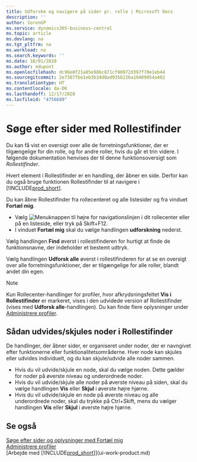 ```yaml
---
title: Udforske og navigere på sider pr. rolle | Microsoft Docs
description: ''
author: SorenGP
ms.service: dynamics365-business-central
ms.topic: article
ms.devlang: na
ms.tgt_pltfrm: na
ms.workload: na
ms.search.keywords: ''
ms.date: 10/01/2020
ms.author: edupont
ms.openlocfilehash: dc96e0f21a85e98bc871cf90972d397f70e1eb44
ms.sourcegitcommit: 2e7307fbe1eb3b34d0ad9356226a19409054a402
ms.translationtype: HT
ms.contentlocale: da-DK
ms.lasthandoff: 12/17/2020
ms.locfileid: "4756689"
---
```

# <a name="finding-pages-with-the-role-explorer"></a>Søge efter sider med Rollestifinder
Du kan få vist en oversigt over alle de forretningsfunktioner, der er tilgængelige for din rolle, og for andre roller, hvis du går et trin videre. I følgende dokumentation henvises der til denne funktionsoversigt som *Rollestifinder*.

Hvert element i Rollestifinder er en handling, der åbner en side. Derfor kan du også bruge funktionen Rollestifinder til at navigere i [!INCLUDE[prod_short](includes/prod_short.md)].

Du kan åbne Rollestifinder fra rollecenteret og alle listesider og fra vinduet **Fortæl mig**.

- Vælg ![Menuknappen](media/ui_menu_button.png "Menuknap") til højre for navigationslinjen i dit rollecenter eller på en listeside, eller tryk på Skift+F12.
- I vinduet **Fortæl mig** skal du vælge handlingen **udforskning** nederst.

Vælg handlingen **Find** øverst i rollestifinderen for hurtigt at finde de funktionsnavne, der indeholder et bestemt udtryk.

Vælg handlingen **Udforsk alle** øverst i rollestifinderen for at se en oversigt over alle forretningsfunktioner, der er tilgængelige for alle roller, blandt andet din egen.

> [!NOTE]
> Kun Rollecenter-handlinger for profiler, hvor afkrydsningsfeltet **Vis i Rollestifinder** er markeret, vises i den udvidede version af Rollestifinder (vises med **Udforsk alle**-handlingen). Du kan finde flere oplysninger under [Administrere profiler](admin-users-profiles-roles.md).

## <a name="to-expandcollapse-nodes-on-the-role-explorer"></a>Sådan udvides/skjules noder i Rollestifinder
De handlinger, der åbner sider, er organiseret under noder, der er navngivet efter funktionerne eller funktionalitetsområderne. Hver node kan skjules eller udvides individuelt, og du kan skjule/udvide alle noder sammen.

- Hvis du vil udvide/skjule en node, skal du vælge noden. Dette gælder for noder på øverste niveau og underordnede noder.
- Hvis du vil udvide/skjule alle noder på øverste niveau på siden, skal du vælge handlingen **Vis** eller **Skjul** i øverste højre hjørne.
- Hvis du vil udvide/skjule en node på øverste niveau og alle underordnede noder, skal du trykke på Ctrl+Skift, mens du vælger handlingen **Vis** eller **Skjul** i øverste højre hjørne.

## <a name="see-also"></a>Se også
[Søge efter sider og oplysninger med Fortæl mig](ui-search.md)  
[Administrere profiler](admin-users-profiles-roles.md)  
[Arbejde med [!INCLUDE[prod_short](includes/prod_short.md)]](ui-work-product.md)

